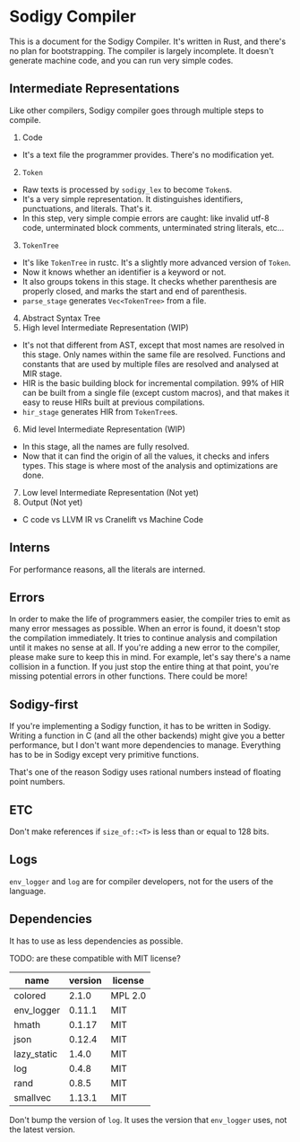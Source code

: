 # Sodigy Compiler

This is a document for the Sodigy Compiler. It's written in Rust, and there's no plan for bootstrapping. The compiler is largely incomplete. It doesn't generate machine code, and you can run very simple codes.

## Intermediate Representations

Like other compilers, Sodigy compiler goes through multiple steps to compile.

1. Code
  - It's a text file the programmer provides. There's no modification yet.
2. `Token`
  - Raw texts is processed by `sodigy_lex` to become `Token`s.
  - It's a very simple representation. It distinguishes identifiers, punctuations, and literals. That's it.
  - In this step, very simple compie errors are caught: like invalid utf-8 code, unterminated block comments, unterminated string literals, etc...
3. `TokenTree`
  - It's like `TokenTree` in rustc. It's a slightly more advanced version of `Token`.
  - Now it knows whether an identifier is a keyword or not.
  - It also groups tokens in this stage. It checks whether parenthesis are properly closed, and marks the start and end of parenthesis.
  - `parse_stage` generates `Vec<TokenTree>` from a file.
4. Abstract Syntax Tree
5. High level Intermediate Representation (WIP)
  - It's not that different from AST, except that most names are resolved in this stage. Only names within the same file are resolved. Functions and constants that are used by multiple files are resolved and analysed at MIR stage.
  - HIR is the basic building block for incremental compilation. 99% of HIR can be built from a single file (except custom macros), and that makes it easy to reuse HIRs built at previous compilations.
  - `hir_stage` generates HIR from `TokenTree`s.
6. Mid level Intermediate Representation (WIP)
  - In this stage, all the names are fully resolved.
  - Now that it can find the origin of all the values, it checks and infers types. This stage is where most of the analysis and optimizations are done.
7. Low level Intermediate Representation (Not yet)
8. Output (Not yet)
  - C code vs LLVM IR vs Cranelift vs Machine Code

## Interns

For performance reasons, all the literals are interned.

## Errors

In order to make the life of programmers easier, the compiler tries to emit as many error messages as possible. When an error is found, it doesn't stop the compilation immediately. It tries to continue analysis and compilation until it makes no sense at all. If you're adding a new error to the compiler, please make sure to keep this in mind. For example, let's say there's a name collision in a function. If you just stop the entire thing at that point, you're missing potential errors in other functions. There could be more!

## Sodigy-first

If you're implementing a Sodigy function, it has to be written in Sodigy. Writing a function in C (and all the other backends) might give you a better performance, but I don't want more dependencies to manage. Everything has to be in Sodigy except very primitive functions.

That's one of the reason Sodigy uses rational numbers instead of floating point numbers.

## ETC

Don't make references if `size_of::<T>` is less than or equal to 128 bits.

## Logs

`env_logger` and `log` are for compiler developers, not for the users of the language.

## Dependencies

It has to use as less dependencies as possible.

TODO: are these compatible with MIT license?

| name           | version    | license     |
|----------------|------------|-------------|
| colored        | 2.1.0      | MPL 2.0     |
| env_logger     | 0.11.1     | MIT         |
| hmath          | 0.1.17     | MIT         |
| json           | 0.12.4     | MIT         |
| lazy_static    | 1.4.0      | MIT         |
| log            | 0.4.8      | MIT         |
| rand           | 0.8.5      | MIT         |
| smallvec       | 1.13.1     | MIT         |

Don't bump the version of `log`. It uses the version that `env_logger` uses, not the latest version.
